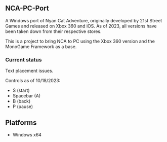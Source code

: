 ## NCA-PC-Port
A Windows port of Nyan Cat Adventure, originally developed by 21st Street Games and released on Xbox 360 and iOS. As of 2023, all versions have been taken down from their respective stores.

This is a project to bring NCA to PC using the Xbox 360 version and the MonoGame Framework as a base.

### Current status 
Text placement issues.

Controls as of 10/18/2023:
- S (start)
- Spacebar (A)
- B (back)
- P (pause)

## Platforms
- Windows x64
